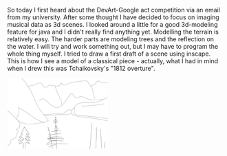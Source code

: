 So today I first heard about the DevArt-Google act competition via an email from my university. After some thought I have decided to focus on imaging musical data as 3d scenes.
I looked around a little for a good 3d-modeling feature for java and I didn't really find anything yet. Modelling the terrain is relatively easy. The harder parts are modeling trees and the reflection on the water. I will try and work something out, but I may have to program the whole thing myself.
I tried to draw a first draft of a scene using inscape. This is how I see a model of a classical piece - actually, what I had in mind when I drew this was Tchaikovsky's "1812 overture".

![My first idea of how a scene should look](../project_images/sketch1.png?raw=true "My first idea of how a scene should look")
